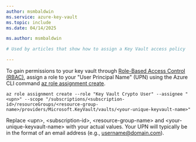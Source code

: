 ```yaml
---
author: msmbaldwin
ms.service: azure-key-vault
ms.topic: include
ms.date: 04/14/2025

ms.author: msmbaldwin

# Used by articles that show how to assign a Key Vault access policy

---
```


To gain permissions to your key vault through [Role-Based Access Control (RBAC)](/azure/key-vault/general/rbac-guide.md), assign a role to your "User Principal Name" (UPN) using the Azure CLI command [az role assignment create](/cli/azure/role/assignment#az-role-assignment-create).

```azurecli
az role assignment create --role "Key Vault Crypto User" --assignee "<upn>" --scope "/subscriptions/<subscription-id>/resourceGroups/<resource-group-name>/providers/Microsoft.KeyVault/vaults/<your-unique-keyvault-name>"
```

Replace \<upn\>, \<subscription-id\>, \<resource-group-name\> and \<your-unique-keyvault-name\> with your actual values. Your UPN will typically be in the format of an email address (e.g., username@domain.com).
